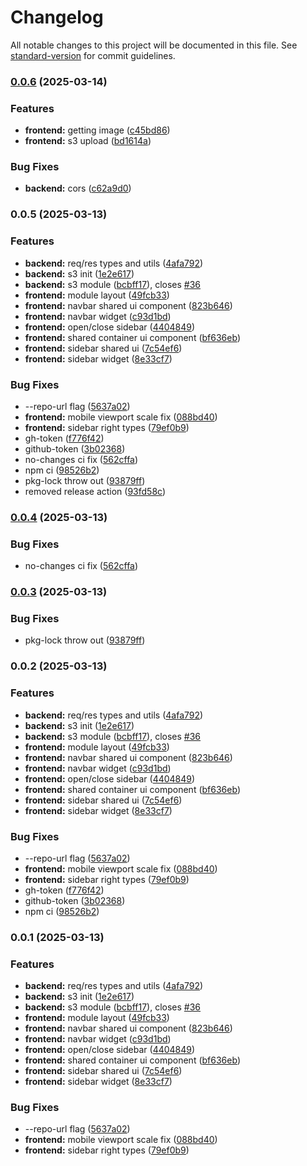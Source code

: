 # Changelog

All notable changes to this project will be documented in this file. See [standard-version](https://github.com/conventional-changelog/standard-version) for commit guidelines.

### [0.0.6](https://github.com/idbeholdv18/collider/compare/v0.0.5...v0.0.6) (2025-03-14)


### Features

* **frontend:** getting image ([c45bd86](https://github.com/idbeholdv18/collider/commit/c45bd8667bc7e5452fb1a96862612210788e3215))
* **frontend:** s3 upload ([bd1614a](https://github.com/idbeholdv18/collider/commit/bd1614afa1c32e435f79a2d0ddd4774135b586e9))


### Bug Fixes

* **backend:** cors ([c62a9d0](https://github.com/idbeholdv18/collider/commit/c62a9d0f767f2c7124a7d0ef16a901903968d020))

### 0.0.5 (2025-03-13)


### Features

* **backend:** req/res types and utils ([4afa792](https://github.com/idbeholdv18/collider/commit/4afa7923e80159e8096f8f01a908458957a0987c))
* **backend:** s3 init ([1e2e617](https://github.com/idbeholdv18/collider/commit/1e2e617c2dab05c775a4fba9270ec963873db24f))
* **backend:** s3 module ([bcbff17](https://github.com/idbeholdv18/collider/commit/bcbff17a0cea1661acae0235416ee35e1e0c96f6)), closes [#36](https://github.com/idbeholdv18/collider/issues/36)
* **frontend:** module layout ([49fcb33](https://github.com/idbeholdv18/collider/commit/49fcb33ca891002bc2100526f7afb8b468a2fc1d))
* **frontend:** navbar shared ui component ([823b646](https://github.com/idbeholdv18/collider/commit/823b646cc783def094bd3b183048da56e4919ae6))
* **frontend:** navbar widget ([c93d1bd](https://github.com/idbeholdv18/collider/commit/c93d1bd1516f40cf99c8a6b4530c1b027e850cae))
* **frontend:** open/close sidebar ([4404849](https://github.com/idbeholdv18/collider/commit/4404849ccf6cade063358c44789e353fb12a41b3))
* **frontend:** shared container ui component ([bf636eb](https://github.com/idbeholdv18/collider/commit/bf636eb47da3509c4617cb0248983266e638061c))
* **frontend:** sidebar shared ui ([7c54ef6](https://github.com/idbeholdv18/collider/commit/7c54ef62be218519e7b8df2e44132aa7f36d1d88))
* **frontend:** sidebar widget ([8e33cf7](https://github.com/idbeholdv18/collider/commit/8e33cf7b545f82976428df66f19f6b596128569b))


### Bug Fixes

* --repo-url flag ([5637a02](https://github.com/idbeholdv18/collider/commit/5637a0292c9420f719bbdb403e6d94527e7f59e2))
* **frontend:** mobile viewport scale fix ([088bd40](https://github.com/idbeholdv18/collider/commit/088bd401349c60d570e3757335862480b88faf95))
* **frontend:** sidebar right types ([79ef0b9](https://github.com/idbeholdv18/collider/commit/79ef0b925330067e2147019775ea13b3777f2829))
* gh-token ([f776f42](https://github.com/idbeholdv18/collider/commit/f776f42f1b0ca84dc90fe41a298b450570c80855))
* github-token ([3b02368](https://github.com/idbeholdv18/collider/commit/3b02368a081a889d07ddc1a36c063d440287b43c))
* no-changes ci fix ([562cffa](https://github.com/idbeholdv18/collider/commit/562cffa4562f11ac0a289cf1d24eaf5bdf291ba7))
* npm ci ([98526b2](https://github.com/idbeholdv18/collider/commit/98526b2c1f053a55cbec845ae58ad2ce220b287f))
* pkg-lock throw out ([93879ff](https://github.com/idbeholdv18/collider/commit/93879fffcbcb8eb319b2386e2992480d1f14b3bb))
* removed release action ([93fd58c](https://github.com/idbeholdv18/collider/commit/93fd58c730b6548789867d499788ac5ed33dece9))

### [0.0.4](https://github.com/idbeholdv18/collider/compare/v0.0.3...v0.0.4) (2025-03-13)


### Bug Fixes

* no-changes ci fix ([562cffa](https://github.com/idbeholdv18/collider/commit/562cffa4562f11ac0a289cf1d24eaf5bdf291ba7))

### [0.0.3](https://github.com/idbeholdv18/collider/compare/v0.0.2...v0.0.3) (2025-03-13)


### Bug Fixes

* pkg-lock throw out ([93879ff](https://github.com/idbeholdv18/collider/commit/93879fffcbcb8eb319b2386e2992480d1f14b3bb))

### 0.0.2 (2025-03-13)


### Features

* **backend:** req/res types and utils ([4afa792](https://github.com/idbeholdv18/collider/commit/4afa7923e80159e8096f8f01a908458957a0987c))
* **backend:** s3 init ([1e2e617](https://github.com/idbeholdv18/collider/commit/1e2e617c2dab05c775a4fba9270ec963873db24f))
* **backend:** s3 module ([bcbff17](https://github.com/idbeholdv18/collider/commit/bcbff17a0cea1661acae0235416ee35e1e0c96f6)), closes [#36](https://github.com/idbeholdv18/collider/issues/36)
* **frontend:** module layout ([49fcb33](https://github.com/idbeholdv18/collider/commit/49fcb33ca891002bc2100526f7afb8b468a2fc1d))
* **frontend:** navbar shared ui component ([823b646](https://github.com/idbeholdv18/collider/commit/823b646cc783def094bd3b183048da56e4919ae6))
* **frontend:** navbar widget ([c93d1bd](https://github.com/idbeholdv18/collider/commit/c93d1bd1516f40cf99c8a6b4530c1b027e850cae))
* **frontend:** open/close sidebar ([4404849](https://github.com/idbeholdv18/collider/commit/4404849ccf6cade063358c44789e353fb12a41b3))
* **frontend:** shared container ui component ([bf636eb](https://github.com/idbeholdv18/collider/commit/bf636eb47da3509c4617cb0248983266e638061c))
* **frontend:** sidebar shared ui ([7c54ef6](https://github.com/idbeholdv18/collider/commit/7c54ef62be218519e7b8df2e44132aa7f36d1d88))
* **frontend:** sidebar widget ([8e33cf7](https://github.com/idbeholdv18/collider/commit/8e33cf7b545f82976428df66f19f6b596128569b))


### Bug Fixes

* --repo-url flag ([5637a02](https://github.com/idbeholdv18/collider/commit/5637a0292c9420f719bbdb403e6d94527e7f59e2))
* **frontend:** mobile viewport scale fix ([088bd40](https://github.com/idbeholdv18/collider/commit/088bd401349c60d570e3757335862480b88faf95))
* **frontend:** sidebar right types ([79ef0b9](https://github.com/idbeholdv18/collider/commit/79ef0b925330067e2147019775ea13b3777f2829))
* gh-token ([f776f42](https://github.com/idbeholdv18/collider/commit/f776f42f1b0ca84dc90fe41a298b450570c80855))
* github-token ([3b02368](https://github.com/idbeholdv18/collider/commit/3b02368a081a889d07ddc1a36c063d440287b43c))
* npm ci ([98526b2](https://github.com/idbeholdv18/collider/commit/98526b2c1f053a55cbec845ae58ad2ce220b287f))

### 0.0.1 (2025-03-13)


### Features

* **backend:** req/res types and utils ([4afa792](https://github.com/idbeholdv18/collider/commit/4afa7923e80159e8096f8f01a908458957a0987c))
* **backend:** s3 init ([1e2e617](https://github.com/idbeholdv18/collider/commit/1e2e617c2dab05c775a4fba9270ec963873db24f))
* **backend:** s3 module ([bcbff17](https://github.com/idbeholdv18/collider/commit/bcbff17a0cea1661acae0235416ee35e1e0c96f6)), closes [#36](https://github.com/idbeholdv18/collider/issues/36)
* **frontend:** module layout ([49fcb33](https://github.com/idbeholdv18/collider/commit/49fcb33ca891002bc2100526f7afb8b468a2fc1d))
* **frontend:** navbar shared ui component ([823b646](https://github.com/idbeholdv18/collider/commit/823b646cc783def094bd3b183048da56e4919ae6))
* **frontend:** navbar widget ([c93d1bd](https://github.com/idbeholdv18/collider/commit/c93d1bd1516f40cf99c8a6b4530c1b027e850cae))
* **frontend:** open/close sidebar ([4404849](https://github.com/idbeholdv18/collider/commit/4404849ccf6cade063358c44789e353fb12a41b3))
* **frontend:** shared container ui component ([bf636eb](https://github.com/idbeholdv18/collider/commit/bf636eb47da3509c4617cb0248983266e638061c))
* **frontend:** sidebar shared ui ([7c54ef6](https://github.com/idbeholdv18/collider/commit/7c54ef62be218519e7b8df2e44132aa7f36d1d88))
* **frontend:** sidebar widget ([8e33cf7](https://github.com/idbeholdv18/collider/commit/8e33cf7b545f82976428df66f19f6b596128569b))


### Bug Fixes

* --repo-url flag ([5637a02](https://github.com/idbeholdv18/collider/commit/5637a0292c9420f719bbdb403e6d94527e7f59e2))
* **frontend:** mobile viewport scale fix ([088bd40](https://github.com/idbeholdv18/collider/commit/088bd401349c60d570e3757335862480b88faf95))
* **frontend:** sidebar right types ([79ef0b9](https://github.com/idbeholdv18/collider/commit/79ef0b925330067e2147019775ea13b3777f2829))

